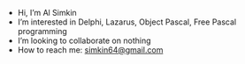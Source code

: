 - Hi, I’m Al Simkin
- I’m interested in Delphi, Lazarus, Object Pascal, Free Pascal programming
- I’m looking to collaborate on nothing
- How to reach me: simkin64@gmail.com

<!---
alsimkin/alsimkin is a ✨ special ✨ repository because its `README.md` (this file) appears on your GitHub profile.
You can click the Preview link to take a look at your changes.
--->
